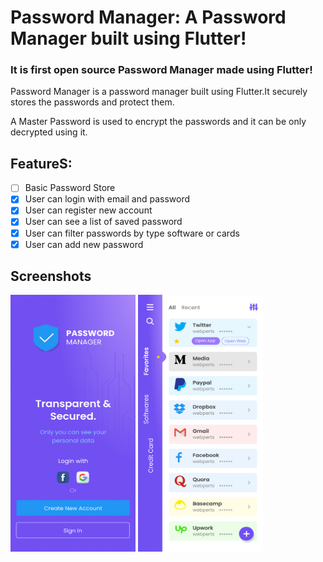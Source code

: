 # Password Manager: A Password Manager built using Flutter!

### It is first open source Password Manager made using Flutter!



Password Manager is a password manager built using Flutter.It securely stores the passwords and protect them.

A Master Password is used to encrypt the passwords and it can be only decrypted using it.

## FeatureS:

- [ ] Basic Password Store
- [X] User can login with email and password
- [X] User can register new account
- [X] User can see a list of saved password
- [X] User can filter passwords by type software or cards
- [X] User can add new password

## Screenshots

<img src="./assets/images/Welcome.jpg" width="200px" height="411px"/>
<img src="./assets/images/Home.jpg" width="200px" height="411px" />


